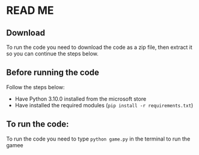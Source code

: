 # READ ME 


## Download 

To run the code you need to download the code as a zip file, then extract it so you can continue the steps below. 


## Before running the code 

Follow the steps below: 
- Have Python 3.10.0 installed from the microsoft store 
- Have installed the required modules (`pip install -r requirements.txt`) 


## To run the code: 

To run the code you need to type `python game.py` in the terminal to run the gamee